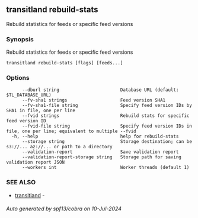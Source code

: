 ## transitland rebuild-stats

Rebuild statistics for feeds or specific feed versions

### Synopsis

Rebuild statistics for feeds or specific feed versions



```
transitland rebuild-stats [flags] [feeds...]
```

### Options

```
      --dburl string                       Database URL (default: $TL_DATABASE_URL)
      --fv-sha1 strings                    Feed version SHA1
      --fv-sha1-file string                Specify feed version IDs by SHA1 in file, one per line
      --fvid strings                       Rebuild stats for specific feed version ID
      --fvid-file string                   Specify feed version IDs in file, one per line; equivalent to multiple --fvid
  -h, --help                               help for rebuild-stats
      --storage string                     Storage destination; can be s3://... az://... or path to a directory
      --validation-report                  Save validation report
      --validation-report-storage string   Storage path for saving validation report JSON
      --workers int                        Worker threads (default 1)
```

### SEE ALSO

* [transitland](transitland.md)	 - 

###### Auto generated by spf13/cobra on 10-Jul-2024
